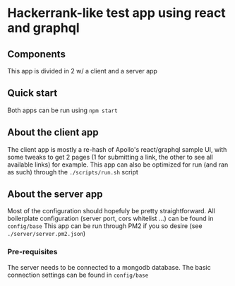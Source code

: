 # Hackerrank-like test app using react and graphql

## Components
This app is divided in 2 w/ a client and a server app

## Quick start
Both apps can be run using `npm start`

## About the client app
The client app is mostly a re-hash of Apollo's react/graphql sample UI, with some tweaks to get 2 pages (1 for submitting a link, the other to see all available links) for example.
This app can also be optimized for run (and ran as such) through the `./scripts/run.sh` script

## About the server app
Most of the configuration should hopefuly be pretty straightforward. All boilerplate configuration (server port, cors whitelist ...) can be found in `config/base`
This app can be run through PM2 if you so desire (see `./server/server.pm2.json`)

### Pre-requisites 
The server needs to be connected to a mongodb database. The basic connection settings can be found in `config/base`